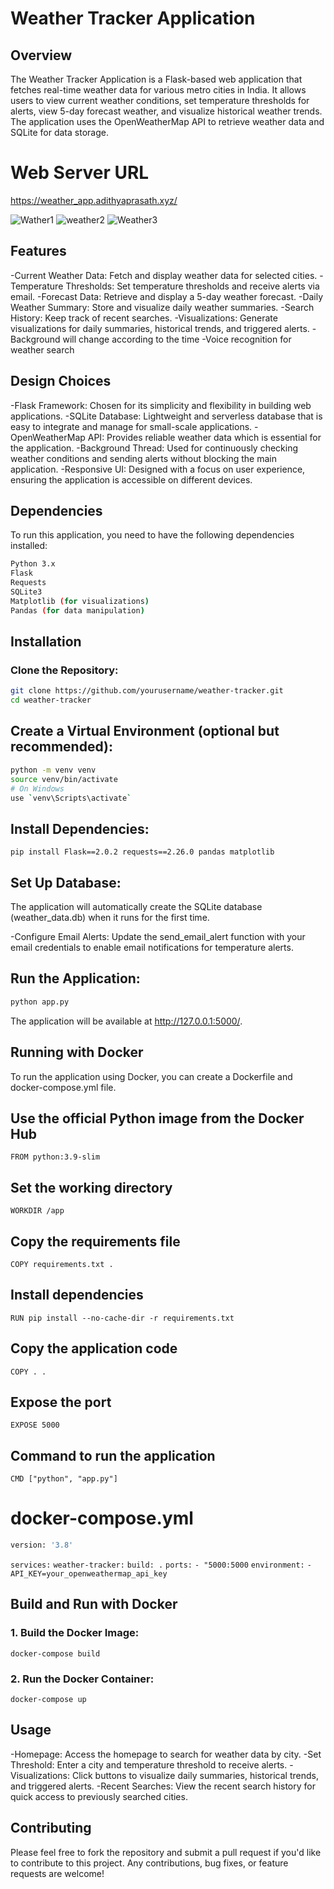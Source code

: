
# Weather Tracker Application
## Overview
The Weather Tracker Application is a Flask-based web application that fetches real-time weather data for various metro cities in India. It allows users to view current weather conditions, set temperature thresholds for alerts, view 5-day forecast weather, and visualize historical weather trends. The application uses the OpenWeatherMap API to retrieve weather data and SQLite for data storage.

# Web Server URL
https://weather_app.adithyaprasath.xyz/


![Wather1](https://github.com/user-attachments/assets/6d7a3445-1aae-4eae-913c-4bcd4ad5aa10)
![weather2](https://github.com/user-attachments/assets/fb78a225-e445-43c9-aa65-f0cdfe299708)
![Weather3](https://github.com/user-attachments/assets/45e3343b-fc92-468d-9cd8-e00dfdef58e0)
## Features

-Current Weather Data: Fetch and display weather data for selected cities.
-Temperature Thresholds: Set temperature thresholds and receive alerts via email.
-Forecast Data: Retrieve and display a 5-day weather forecast.
-Daily Weather Summary: Store and visualize daily weather summaries.
-Search History: Keep track of recent searches.
-Visualizations: Generate visualizations for daily summaries, historical trends, and triggered alerts.
-Background will change according to the time
-Voice recognition for weather search

## Design Choices
-Flask Framework: Chosen for its simplicity and flexibility in building web applications.
-SQLite Database: Lightweight and serverless database that is easy to integrate and manage for small-scale applications.
-OpenWeatherMap API: Provides reliable weather data which is essential for the application.
-Background Thread: Used for continuously checking weather conditions and sending alerts without blocking the main application.
-Responsive UI: Designed with a focus on user experience, ensuring the application is accessible on different devices.
## Dependencies
To run this application, you need to have the following dependencies installed:
```sh
Python 3.x
Flask
Requests
SQLite3
Matplotlib (for visualizations)
Pandas (for data manipulation)
```

## Installation
### Clone the Repository:

```sh
git clone https://github.com/yourusername/weather-tracker.git
cd weather-tracker
```

## Create a Virtual Environment (optional but recommended):

```sh
python -m venv venv
source venv/bin/activate  
# On Windows 
use `venv\Scripts\activate`
```

## Install Dependencies:

`pip install Flask==2.0.2 requests==2.26.0 pandas matplotlib`

## Set Up Database:

The application will automatically create the SQLite database (weather_data.db) when it runs for the first time.

-Configure Email Alerts: Update the send_email_alert function with your email credentials to enable email notifications for temperature alerts.

## Run the Application:

```sh
python app.py
```
The application will be available at http://127.0.0.1:5000/.

## Running with Docker
To run the application using Docker, you can create a Dockerfile and docker-compose.yml file.

## Use the official Python image from the Docker Hub
`FROM python:3.9-slim`

## Set the working directory
`WORKDIR /app`

## Copy the requirements file
`COPY requirements.txt .`

## Install dependencies
`RUN pip install --no-cache-dir -r requirements.txt`

## Copy the application code
`COPY . .`

## Expose the port
`EXPOSE 5000`

## Command to run the application
`CMD ["python", "app.py"]`

# docker-compose.yml
```sh
version: '3.8'
```
`services:`
  `weather-tracker:`
    `build: .`
    `ports:`
      `- "5000:5000`
    `environment:`
      `- API_KEY=your_openweathermap_api_key`

	  
## Build and Run with Docker

### 1. Build the Docker Image:

`docker-compose build`

### 2. Run the Docker Container:

```docker-compose up```

## Usage
-Homepage: Access the homepage to search for weather data by city.
-Set Threshold: Enter a city and temperature threshold to receive alerts.
-Visualizations: Click buttons to visualize daily summaries, historical trends, and triggered alerts.
-Recent Searches: View the recent search history for quick access to previously searched cities.

## Contributing
Please feel free to fork the repository and submit a pull request if you'd like to contribute to this project. Any contributions, bug fixes, or feature requests are welcome!
